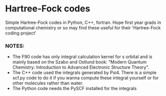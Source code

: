 # Hartree-Fock codes
Simple Hartree-Fock codes in Python, C++, fortran.
Hope first year grads in computational chemistry or so may find these useful for their 'Hartree-Fock coding project' 

### NOTES:
- The F90 code has only integral calculation kernel for s orbital and is mainly based on the Szabo and Ostlund book: "Modern Quantum Chemistry: Introduction to Advanced Electronic Structure Theory".
- The C++ code used the integrals generated by Psi4. There is a simple scf.py code to do it if you wanna compute these integral yourself or for other molecules
rather than water. 
- The Python code needs the PySCF installed for the integrals
